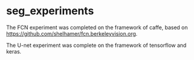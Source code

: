 # seg_experiments
 
The FCN experiment was completed on the framework of caffe, based on https://github.com/shelhamer/fcn.berkeleyvision.org.

The U-net experiment was complete on the framework of tensorflow and keras.
